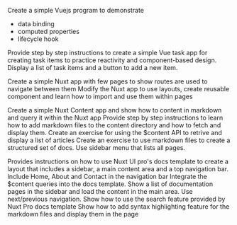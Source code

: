 Create a simple Vuejs program to demonstrate 

- data binding
- computed properties
- lifecycle hook

Provide step by step instructions to create a simple Vue task app for creating task items to practice reactivity and component-based design. Display a list of task items and a button to add a new item.

Create a simple Nuxt app with few pages to show routes are used to navigate between them
Modify the Nuxt app to use layouts, create reusable component and learn how to import and use them within pages

Create a simple Nuxt Content app and show how to content in markdown and query it within the Nuxt app
Provide step by step instructions to learn how to add markdown files to the content directory and how to fetch and display them.
Create an exercise for using the $content API to retrive and display a list of articles
Create an exercise to use markdown files to create a structured set of docs. Use sidebar menu that lists all pages.

Provides instructions on how to use Nuxt UI pro's docs template to create a layout that includes a sidebar, a main content area and a top navigation bar. Include Home, About and Contact in the navigation bar
Integrate the $content queries into the docs template. Show a list of documentation pages in the sidebar and load the content in the main area. Use next/previous navigation.
Show how to use the search feature provided by Nuxt Pro docs template
Show how to add syntax highlighting feature for the markdown files and display them in the page
